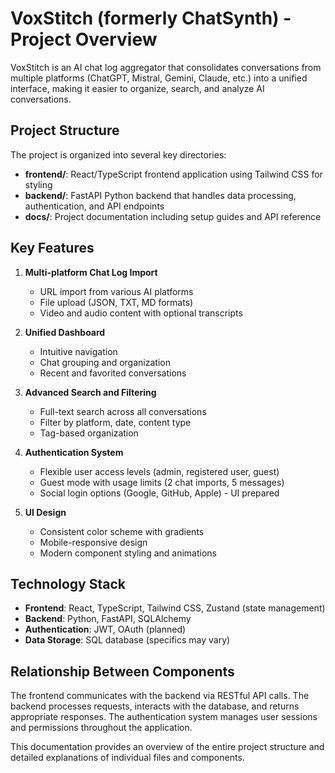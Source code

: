 # VoxStitch (formerly ChatSynth) - Project Overview

VoxStitch is an AI chat log aggregator that consolidates conversations from multiple platforms (ChatGPT, Mistral, Gemini, Claude, etc.) into a unified interface, making it easier to organize, search, and analyze AI conversations.

## Project Structure

The project is organized into several key directories:

- **frontend/**: React/TypeScript frontend application using Tailwind CSS for styling
- **backend/**: FastAPI Python backend that handles data processing, authentication, and API endpoints
- **docs/**: Project documentation including setup guides and API reference

## Key Features

1. **Multi-platform Chat Log Import**
   - URL import from various AI platforms
   - File upload (JSON, TXT, MD formats)
   - Video and audio content with optional transcripts

2. **Unified Dashboard**
   - Intuitive navigation
   - Chat grouping and organization
   - Recent and favorited conversations

3. **Advanced Search and Filtering**
   - Full-text search across all conversations
   - Filter by platform, date, content type
   - Tag-based organization

4. **Authentication System**
   - Flexible user access levels (admin, registered user, guest)
   - Guest mode with usage limits (2 chat imports, 5 messages)
   - Social login options (Google, GitHub, Apple) - UI prepared

5. **UI Design**
   - Consistent color scheme with gradients
   - Mobile-responsive design
   - Modern component styling and animations

## Technology Stack

- **Frontend**: React, TypeScript, Tailwind CSS, Zustand (state management)
- **Backend**: Python, FastAPI, SQLAlchemy
- **Authentication**: JWT, OAuth (planned)
- **Data Storage**: SQL database (specifics may vary)

## Relationship Between Components

The frontend communicates with the backend via RESTful API calls. The backend processes requests, interacts with the database, and returns appropriate responses. The authentication system manages user sessions and permissions throughout the application.

This documentation provides an overview of the entire project structure and detailed explanations of individual files and components.
